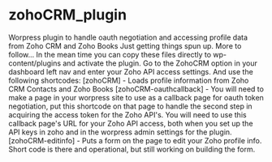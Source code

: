 # zohoCRM_plugin
Worpress plugin to handle oauth negotiation and accessing profile data from Zoho CRM and Zoho Books
Just getting things spun up. More to follow...
In the mean time you can copy these files  directly to wp-content/plugins and activate the plugin.
Go to the ZohoCRM option in your dashboard left nav and enter your Zoho API access settings.
And use the following shortcodes:
[zohoCRM] - Loads profile information from Zoho CRM Contacts and Zoho Books
[zohoCRM-oauthcallback] - You will need to make a page in your worpress site to use as a callback page for oauth token negotiation, put this shortcode on that page to handle the second step in acquiring the access token for the Zoho API's.
                          You will need to use this callback page's URL for your Zoho API access, both when you set up the API keys in zoho and in the worpress admin settings for the plugin.
[zohoCRM-editinfo] - Puts a form on the page to edit your Zoho profile info. Short code is there and operational, but still working on building the form.                          
